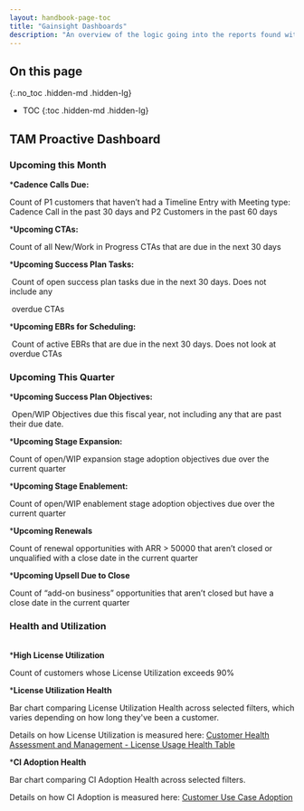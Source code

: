 ```yaml
---
layout: handbook-page-toc
title: "Gainsight Dashboards"
description: "An overview of the logic going into the reports found within the Gainsight Dashboards."
---
```


## On this page
{:.no_toc .hidden-md .hidden-lg}

- TOC
{:toc .hidden-md .hidden-lg}


## TAM Proactive Dashboard



### Upcoming this Month



***Cadence Calls Due:** 

Count of P1 customers that haven’t had a Timeline Entry with Meeting type: Cadence Call in the past 30 days and P2 Customers in the past 60 days



***Upcoming CTAs:**

Count of all New/Work in Progress CTAs that are due in the next 30 days



***Upcoming Success Plan Tasks:**

​		Count of open success plan tasks due in the next 30 days. Does not include any 

​		overdue CTAs



***Upcoming EBRs for Scheduling:**

​		Count of active EBRs that are due in the next 30 days. Does not look at overdue CTAs  


### ​Upcoming This Quarter



***Upcoming Success Plan Objectives:**

​		Open/WIP Objectives due this fiscal year, not including any that are past their due date.



***Upcoming Stage Expansion:**

Count of open/WIP expansion stage adoption objectives due over the current quarter



***Upcoming Stage Enablement:**

Count of open/WIP enablement stage adoption objectives due over the current quarter



***Upcoming Renewals**

Count of renewal opportunities with ARR > 50000 that aren’t closed or unqualified with a close date in the current quarter



***Upcoming Upsell Due to Close**

Count of “add-on business” opportunities that aren’t closed but have a close date in the current quarter
	
### Health and Utilization
​		
***High License Utilization**

Count of customers whose License Utilization exceeds 90%

​***License Utilization Health**

Bar chart comparing License Utilization Health across selected filters, which varies depending on how long they've been a customer. 

Details on how License Utilization is measured here: [Customer Health Assessment and Management - License Usage Health Table](https://about.gitlab.com/handbook/customer-success/tam/health-score-triage/#license-usage-health-table)

​***CI Adoption Health**

Bar chart comparing CI Adoption Health across selected filters. 

Details on how CI Adoption is measured here: [Customer Use Case Adoption
](https://about.gitlab.com/handbook/customer-success/product-usage-data/use-case-adoption/)
